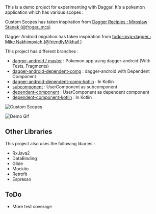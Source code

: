 This is a demo project for experimenting with Dagger. It's a pokemon application which has various 
scopes :

Custom Scopes has taken inspiration from [Dagger Recipies : Miroslaw Stanek (@froger_mcs)](https://about.me/froger_mcs)

Dagger Android migration has taken inspiration from [todo-mvp-dagger : Mike Nakhimovich  (@friendlyMikhail )](
                                                     https://github.com/googlesamples/android-architecture/tree/todo-mvp-dagger)

This project has different branches :
 
 - [dagger-android / master](https://github.com/ragdroid/Dahaka/tree/dagger-android) : Pokemon app using dagger-android (With Tests, Fragments)
 - [dagger-android-dependent-comp](https://github.com/ragdroid/Dahaka/tree/dagger-android-dependent-comp) : dagger-android with Dependent Component
 - [dagger-android-dependent-comp-kotlin](https://github.com/ragdroid/Dahaka/tree/dagger-android-dependent-comp-kotlin) : In Kotlin
 - [subcomponent](https://github.com/ragdroid/Dahaka/tree/subcomponent) : UserComponent as subcomponent
 - [dependent-component](https://github.com/ragdroid/Dahaka/tree/dependent-component) : UserComponent as dependent component
 - [dependent-component-kotlin](https://github.com/ragdroid/Dahaka/tree/dependent-component-kotlin) : In Kotlin




![Custom Scopes](https://github.com/ragdroid/Dahaka/raw/master/images/CustomScopes.jpeg)

![Demo Gif](https://github.com/ragdroid/Dahaka/raw/master/images/DahakaLow.gif)


## Other Libraries

This project also uses the following libaries :
 - RxJava2
 - DataBinding
 - Glide
 - Mockito
 - Retrofit
 - Espresso
 
 
 ## ToDo
  - More test coverage
